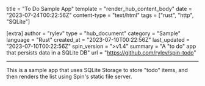 title = "To Do Sample App"
template = "render_hub_content_body"
date = "2023-07-24T00:22:56Z"
content-type = "text/html"
tags = ["rust", "http", "SQLite"]

[extra]
author = "rylev"
type = "hub_document"
category = "Sample"
language = "Rust"
created_at = "2023-07-10T00:22:56Z"
last_updated = "2023-07-10T00:22:56Z"
spin_version = ">v1.4"
summary =  "A \"to do\" app that persists data in a SQLite DB"
url = "https://github.com/rylev/spin-todo"

---

This is a sample app that uses SQLite Storage to store "todo" items, and then renders the list using Spin's static file server.

